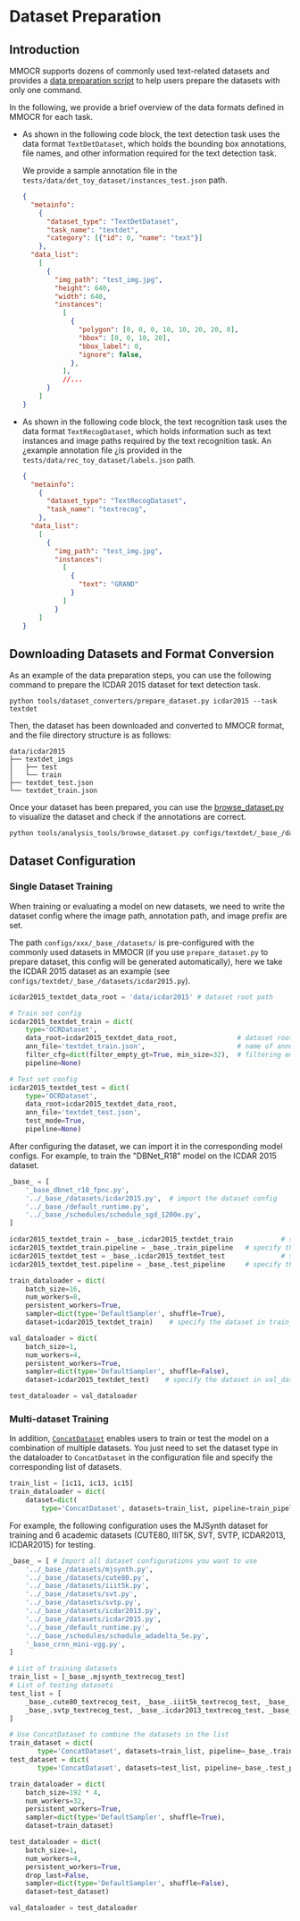 # Dataset Preparation

## Introduction

MMOCR supports dozens of commonly used text-related datasets and
provides a [data preparation script](./data_prepare/dataset_preparer.md)
to help users prepare the datasets with only one command.

In the following, we provide a brief overview of the data formats defined in MMOCR for each task.

- As shown in the following code block,
    the text detection task uses the data format `TextDetDataset`,
    which holds 
        the bounding box annotations,
        file names,
        and other information required for the text detection task.

    We provide a sample annotation file in the `tests/data/det_toy_dataset/instances_test.json` path.

  ```json
  {
    "metainfo":
      {
        "dataset_type": "TextDetDataset",
        "task_name": "textdet",
        "category": [{"id": 0, "name": "text"}]
      },
    "data_list":
      [
        {
          "img_path": "test_img.jpg",
          "height": 640,
          "width": 640,
          "instances":
            [
              {
                "polygon": [0, 0, 0, 10, 10, 20, 20, 0],
                "bbox": [0, 0, 10, 20],
                "bbox_label": 0,
                "ignore": false,
              },
            ],
            //...
        }
      ]
  }
  ```

- As shown in the following code block,
    the text recognition task uses the data format `TextRecogDataset`,
    which holds information such as text instances and
    image paths required by
    the text recognition task.
 An ¿example  annotation file ¿is provided in the `tests/data/rec_toy_dataset/labels.json` path.

  ```json
  {
    "metainfo":
      {
        "dataset_type": "TextRecogDataset",
        "task_name": "textrecog",
      },
    "data_list":
      [
        {
          "img_path": "test_img.jpg",
          "instances":
            [
              {
                "text": "GRAND"
              }
            ]
          }
      ]
  }
  ```

## Downloading Datasets and Format Conversion

As an example
of the data preparation steps,
you can use the following command to prepare the ICDAR 2015 dataset for text detection task.

```shell
python tools/dataset_converters/prepare_dataset.py icdar2015 --task textdet
```

Then,
the dataset has been downloaded and
converted to MMOCR format,
and the file directory structure is as follows:

```text
data/icdar2015
├── textdet_imgs
│   ├── test
│   └── train
├── textdet_test.json
└── textdet_train.json
```

Once your dataset has been prepared,
you can use the [browse_dataset.py](./useful_tools.md#dataset-visualization-tool)
to visualize the dataset and
check if the annotations are correct.

```bash
python tools/analysis_tools/browse_dataset.py configs/textdet/_base_/datasets/icdar2015.py
```

## Dataset Configuration

### Single Dataset Training

When training or
evaluating a model on new datasets,
we need to write the dataset config where the image path,
annotation path,
and image prefix are set.

The path `configs/xxx/_base_/datasets/` is pre-configured with the commonly used datasets in MMOCR
(if you use `prepare_dataset.py` to prepare dataset,
    this config will be generated automatically),
here we take the ICDAR 2015 dataset as an example
(see `configs/textdet/_base_/datasets/icdar2015.py`).

```Python
icdar2015_textdet_data_root = 'data/icdar2015' # dataset root path

# Train set config
icdar2015_textdet_train = dict(
    type='OCRDataset',
    data_root=icdar2015_textdet_data_root,               # dataset root path
    ann_file='textdet_train.json',                       # name of annotation
    filter_cfg=dict(filter_empty_gt=True, min_size=32),  # filtering empty images
    pipeline=None)

# Test set config
icdar2015_textdet_test = dict(
    type='OCRDataset',
    data_root=icdar2015_textdet_data_root,
    ann_file='textdet_test.json',
    test_mode=True,
    pipeline=None)
```

After configuring the dataset,
we can import it in the corresponding model configs.
For example,
to train the "DBNet_R18" model on the ICDAR 2015 dataset.

```Python
_base_ = [
    '_base_dbnet_r18_fpnc.py',
    '../_base_/datasets/icdar2015.py',  # import the dataset config
    '../_base_/default_runtime.py',
    '../_base_/schedules/schedule_sgd_1200e.py',
]

icdar2015_textdet_train = _base_.icdar2015_textdet_train            # specify the training set
icdar2015_textdet_train.pipeline = _base_.train_pipeline   # specify the training pipeline
icdar2015_textdet_test = _base_.icdar2015_textdet_test              # specify the testing set
icdar2015_textdet_test.pipeline = _base_.test_pipeline     # specify the testing pipeline

train_dataloader = dict(
    batch_size=16,
    num_workers=8,
    persistent_workers=True,
    sampler=dict(type='DefaultSampler', shuffle=True),
    dataset=icdar2015_textdet_train)    # specify the dataset in train_dataloader

val_dataloader = dict(
    batch_size=1,
    num_workers=4,
    persistent_workers=True,
    sampler=dict(type='DefaultSampler', shuffle=False),
    dataset=icdar2015_textdet_test)    # specify the dataset in val_dataloader

test_dataloader = val_dataloader
```

### Multi-dataset Training

In addition,
[`ConcatDataset`](mmocr.datasets.ConcatDataset)
enables users to train or
test the model on a combination of multiple datasets.
You just need to set the dataset type in the dataloader to `ConcatDataset` in the configuration file and
specify the corresponding list of datasets.

```Python
train_list = [ic11, ic13, ic15]
train_dataloader = dict(
    dataset=dict(
        type='ConcatDataset', datasets=train_list, pipeline=train_pipeline))
```

For example,
the following configuration uses the MJSynth dataset for training and
6 academic datasets (CUTE80,
IIIT5K,
SVT, SVTP,
ICDAR2013,
ICDAR2015)
for testing.

```Python
_base_ = [ # Import all dataset configurations you want to use
    '../_base_/datasets/mjsynth.py',
    '../_base_/datasets/cute80.py',
    '../_base_/datasets/iiit5k.py',
    '../_base_/datasets/svt.py',
    '../_base_/datasets/svtp.py',
    '../_base_/datasets/icdar2013.py',
    '../_base_/datasets/icdar2015.py',
    '../_base_/default_runtime.py',
    '../_base_/schedules/schedule_adadelta_5e.py',
    '_base_crnn_mini-vgg.py',
]

# List of training datasets
train_list = [_base_.mjsynth_textrecog_test]
# List of testing datasets
test_list = [
    _base_.cute80_textrecog_test, _base_.iiit5k_textrecog_test, _base_.svt_textrecog_test,
    _base_.svtp_textrecog_test, _base_.icdar2013_textrecog_test, _base_.icdar2015_textrecog_test
]

# Use ConcatDataset to combine the datasets in the list
train_dataset = dict(
       type='ConcatDataset', datasets=train_list, pipeline=_base_.train_pipeline)
test_dataset = dict(
       type='ConcatDataset', datasets=test_list, pipeline=_base_.test_pipeline)

train_dataloader = dict(
    batch_size=192 * 4,
    num_workers=32,
    persistent_workers=True,
    sampler=dict(type='DefaultSampler', shuffle=True),
    dataset=train_dataset)

test_dataloader = dict(
    batch_size=1,
    num_workers=4,
    persistent_workers=True,
    drop_last=False,
    sampler=dict(type='DefaultSampler', shuffle=False),
    dataset=test_dataset)

val_dataloader = test_dataloader
```
